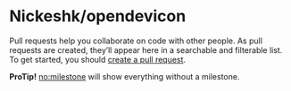 # Nickeshk/opendevicon

Pull requests help you collaborate on code with other people. As pull requests are created, they’ll appear here in a searchable and filterable list. To get started, you should [create a pull request](opendevicon-opendevicon.md).

**ProTip!** [no:milestone](https://github.com/Nickeshk/opendevicon/issues?q=is%3Apr+is%3Aclosed+no%3Amilestone) will show everything without a milestone.

